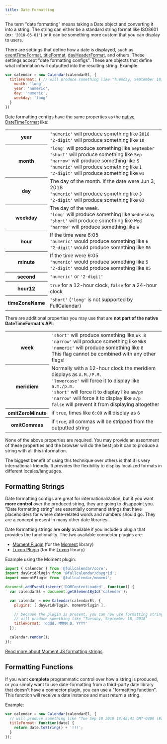 ```yaml
---
title: Date Formatting
---
```


The term "date formatting" means taking a Date object and converting it into a string. The string can either be a standard string format like ISO8601 (ex: `'2018-05-01'`) or it can be something more custom that you can display to users.

There are settings that define how a date is displayed, such as [eventTimeFormat](eventTimeFormat), [titleFormat](titleFormat), [dayHeaderFormat](dayHeaderFormat), and others. These settings accept "date formatting configs". These are objects that define what information will outputted into the resulting string. Example:

```js
var calendar = new Calendar(calendarEl, {
  titleFormat: { // will produce something like "Tuesday, September 18, 2018"
    month: 'long',
    year: 'numeric',
    day: 'numeric',
    weekday: 'long'
  }
})
```

Date formatting configs have the same properties as the [native DateTimeFormat](https://developer.mozilla.org/en-US/docs/Web/JavaScript/Reference/Global_Objects/DateTimeFormat) like:

<table>

<tr>
<th>year</th>
<td>
<code>'numeric'</code> will produce something like <code>2018</code><br>
<code>'2-digit'</code> will produce something like <code>18</code>
</td>
</tr>

<tr>
<th>month</th>
<td>
<code>'long'</code> will produce something like <code>September</code><br>
<code>'short'</code> will produce something like <code>Sep</code><br>
<code>'narrow'</code> will produce something like <code>S</code><br>
<code>'numeric'</code> will produce something like <code>1</code><br>
<code>'2-digit'</code> will produce something like <code>01</code>
</td>
</tr>

<tr>
<th>day</th>
<td>
The day of the month. If the date were Jun 3, 2018<br>
<code>'numeric'</code> will produce something like <code>3</code><br>
<code>'2-digit'</code> will produce something like <code>03</code>
</td>
</tr>

<tr>
<th>weekday</th>
<td>
The day of the week.<br>
<code>'long'</code> will produce something like <code>Wednesday</code><br>
<code>'short'</code> will produce something like <code>Wed</code><br>
<code>'narrow'</code> will produce something like <code>W</code>
</td>
</tr>

<tr>
<th>hour</th>
<td>
If the time were 6:05<br>
<code>'numeric'</code> would produce something like <code>6</code><br>
<code>'2-digit'</code> would produce something like <code>06</code>
</td>
</tr>

<tr>
<th>minute</th>
<td>
If the time were 6:05<br>
<code>'numeric'</code> would produce something like <code>5</code><br>
<code>'2-digit'</code> would produce something like <code>05</code>
</td>
</tr>

<tr>
<th>second</th>
<td>
<code>'numeric'</code> or <code>'2-digit'</code>
</td>
</tr>

<tr>
<th>hour12</th>
<td>
<code>true</code> for a 12-hour clock, <code>false</code> for a 24-hour clock
</td>
</tr>

<tr>
<th>timeZoneName</th>
<td>
<code>'short'</code> (<code>'long'</code> is not supported by FullCalendar)
</td>
</tr>

</table>

There are additional properties you may use that are **not part of the native DateTimeFormat's API**:

<table>

<tr>
<th>week</th>
<td>
<code>'short'</code> will produce something like <code>Wk 8</code><br>
<code>'narrow'</code> will produce something like <code>Wk8</code><br>
<code>'numeric'</code> will produce something like <code>8</code><br>
This flag cannot be combined with any other flags!
</td>
</tr>

<tr>
<th>meridiem</th>
<td>
Normally with a 12-hour clock the meridiem displays as <code>A.M./P.M.</code><br>
<code>'lowercase'</code> will force it to display like <code>a.m./p.m.</code><br>
<code>'short'</code> will force it to display like <code>am/pm</code><br>
<code>'narrow'</code> will force it to display like <code>a/p</code><br>
<code>false</code> will prevent it from displaying altogether
</td>
</tr>

<tr>
<th>omitZeroMinute</th>
<td>
if <code>true</code>, times like <code>6:00</code> will display as <code>6</code>
</td>
</tr>

<tr>
<th>omitCommas</th>
<td>
if <code>true</code>, all commas will be stripped from the outputted string
</td>
</tr>

</table>

None of the above properties are required. You may provide an assortment of these properties and the browser will do the best job it can to produce a string with all this information.

The biggest benefit of using this technique over others is that it is very international-friendly. It provides the flexibility to display localized formats in different locales/languages.


## Formatting Strings

Date formatting configs are great for internationalization, but if you want **more control** over the produced string, they are going to disappoint you. "Date formatting string" are essentially command strings that have placeholders for where date-related words and numbers should go. They are a concept present in many other date libraries.

Date formatting strings are **only** available if you include a plugin that provides the functionality. The two available connector plugins are:

- [Moment Plugin](moment-plugins) (for the [Moment](https://momentjs.com/) library)
- [Luxon Plugin](luxon-plugin) (for the [Luxon](https://moment.github.io/luxon/) library)

Example using the Moment plugin:

```js
import { Calendar } from '@fullcalendar/core';
import dayGridPlugin from '@fullcalendar/daygrid';
import momentPlugin from '@fullcalendar/moment';

document.addEventListener('DOMContentLoaded', function() {
  var calendarEl = document.getElementById('calendar');

  var calendar = new Calendar(calendarEl, {
    plugins: [ dayGridPlugin, momentPlugin ],

    // because the plugin is present, you can now use formatting strings.
    // will produce something like "Tuesday, September 18, 2018"
    titleFormat: 'dddd, MMMM D, YYYY'
  });

  calendar.render();
});
```

[Read more about Moment JS formatting strings](http://momentjs.com/docs/#/displaying/).


## Formatting Functions

If you want **complete** programmatic control over how a string is produced, or you simply want to use date-formatting from a third-party date library that doesn't have a connector plugin, you can use a "formatting function". This function will receive a date instance and must return a string.

Example:

```js
var calendar = new Calendar(calendarEl, {
  // will produce something like "Tue Sep 18 2018 18:48:41 GMT-0400 (Eastern Daylight Time) !!!"
  titleFormat: function(date) {
    return date.toString() + '!!!';
  }
});
```
